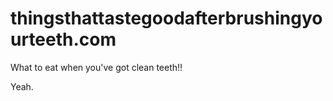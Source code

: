 thingsthattastegoodafterbrushingyourteeth.com
=============================================

What to eat when you've got clean teeth!!

Yeah.